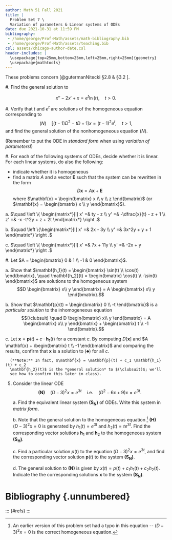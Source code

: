 ```yaml
---
author: Math 51 Fall 2021
title: |
  Problem Set 7 \
  Variation of parameters & Linear systems of ODEs
date: due 2021-10-31 at 11:59 PM
bibliography: 
 - /home/george/Prof-Math/assets/math-bibliography.bib
 - /home/george/Prof-Math/assets/teaching.bib
csl: assets/chicago-author-date.csl
header-includes: |
  \usepackage[top=25mm,bottom=25mm,left=25mm,right=25mm]{geometry}
  \usepackage{mathtools}
---
```


These problems concern [@gutermanNitecki §2.8 & §3.2 ].

#. Find the general solution to 

   $$x'' - 2x' + x = e^t \ln(t), \quad t>0.$$

#. Verify that $t$ and $e^t$ are solutions of the homogeneous equation corresponding to
   $$(N) \quad [(t −1)D^2 −tD + 1]x = (t −1)^2e^t, \quad t >1,$$ and find the
   general solution of the nonhomogeneous equation $(N)$.

   (Remember to put the ODE in *standard form* when using *variation of parameters*!)

#. For each of the following systems of ODEs, decide whether it is linear.
   For each linear systems, do also the following:
   - indicate whether it is homogeneous
   - find a matrix $A$ and a vector $\mathbf{E}$ such that the system can
     be rewritten in the form $$D \mathbf{x} = A \mathbf{x} + \mathbf{E}$$ where
     $\mathbf{x} = \begin{bmatrix} x \\ y \\ z \end{bmatrix}$ (or
     $\mathbf{x} = \begin{bmatrix} x \\ y \end{bmatrix}$).
   
   a. $\quad \left \{ \begin{matrix*}[l]
	   x' =& ty - z \\
	   y' =&  -\dfrac{x}{t} - z + 1 \\
	   z' =&  -x -t^2y + z + 2t
	  \end{matrix*} \right .$

   b. $\quad \left \{\begin{matrix*}[l]
      x' =& 2x - 3y \\
	  y' =& 3x^2y + y + 1
      \end{matrix*} \right .$

   c. $\quad \left \{
      \begin{matrix*}[l]
	  x' =& 7x + 11y \\
	  y' =& -2x + y
	  \end{matrix*}
	  \right .$

#. Let $A = \begin{bmatrix}
    0 & 1 \\
	-1 & 0 
   \end{bmatrix}$.
   
   a. Show that $\mathbf{h_1}(t) = \begin{bmatrix}
   \sin(t) \\ \cos(t)
   \end{bmatrix}, \quad \mathbf{h_2}(t) = \begin{bmatrix}
   \cos(t) \\ -\sin(t)
   \end{bmatrix}$ are solutions to the homogeneous
   system $$D \begin{bmatrix} x\\ y \end{bmatrix} = A \begin{bmatrix} x\\ y \end{bmatrix}.$$
   
   

   b. Show that $\mathbf{p}(t) = \begin{bmatrix} 0 \\ -t \end{bmatrix}$ is a
      *particular solution* to the inhomogeneous equation 
	  $$(\clubsuit) \quad D \begin{bmatrix} x\\ y \end{bmatrix} = A \begin{bmatrix} x\\
      y \end{bmatrix} + \begin{bmatrix} t \\ -1 \end{bmatrix}.$$
   
   c. Let $\mathbf{x} = \mathbf{p}(t) + c \cdot \mathbf{h_1}(t)$ for a
      constant $c$. By computing $D[\mathbf x]$ and $A \mathbf{x} +
      \begin{bmatrix} t \\ -1 \end{bmatrix}$ and comparing the
      results, confirm that $\mathbf{x}$ is a solution to
      $(\clubsuit)$ for all $c$.
   
      (**Note:** In fact, $\mathbf{x} = \mathbf{p}(t) + c_1 \mathbf{h_1}(t) + c_2
	  \mathbf{h_2}(t)$ is the *general solution* to $(\clubsuit)$; we'll
	  see how to confirm this later in class).
   
5. Consider the linear ODE
   $$\mathbf{(N)} \quad (D - 3)^2x = e^{3t} \quad \text{i.e.} \quad (D^2 - 6x + 9)x = e^{3t}.$$
   
   a. Find the equivalent linear system $\mathbf{(S_N)}$ of
      ODEs. Write this system in *matrix form*.
   
   b. Note that the general solution to the homogeneous equation [^1]
      $\mathbf{(H)} \quad (D-3)^2x =0$  is generated by $h_1(t) =
      e^{3t}$ and $h_2(t) = te^{3t}$.  Find the corresponding vector
      solutions $\mathbf{h}_1$ and $\mathbf{h}_2$ to the homogeneous
      system $\mathbf{(S_H)}$.

   c. Find a particular solution $p(t)$ to the equation $(D-3)^2 x =
      e^{3t}$, and find the corresponding vector solution
	  $\mathbf{p}(t)$ to the system $\mathbf{(S_N)}$.
	  
   d. The general solution to $\mathbf{(N)}$ is given by $x(t) =
      p(t) + c_1 h_1(t) + c_2 h_2(t)$. Indicate the the corresponding
      solutions $\mathbf{x}$ to the system $\mathbf{(S_N)}$.

[^1]: An earlier version of this problem set had a typo in this
      equation -- $(D-3)^2x=0$ is the correct homogeneous equation.

# Bibliography {.unnumbered} 

::: {#refs} 
:::
